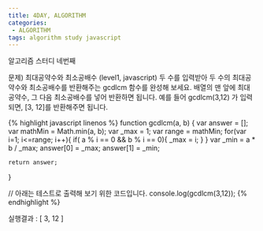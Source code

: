 ```yaml
---
title: 4DAY, ALGORITHM
categories:
 - ALGORITHM
tags: algorithm study javascript
---
```


알고리즘 스터디 네번째

문제)
최대공약수와 최소공배수 (level1, javascript)
두 수를 입력받아 두 수의 최대공약수와 최소공배수를 반환해주는 gcdlcm 함수를 완성해 보세요. 
배열의 맨 앞에 최대공약수, 그 다음 최소공배수를 넣어 반환하면 됩니다. 
예를 들어 gcdlcm(3,12) 가 입력되면, [3, 12]를 반환해주면 됩니다.

{% highlight javascript linenos %}
function gcdlcm(a, b) {
    var answer = [];
  	var mathMin = Math.min(a, b);
  	var _max = 1;
  	var range = mathMin;
  	for(var i=1; i<=range; i++){
    	if( a % i == 0 && b % i == 0){
        _max = i;
      }
    }
 		var _min = a * b / _max;
  	answer[0] = _max;
  	answer[1] = _min;
  
    return answer;
}

// 아래는 테스트로 출력해 보기 위한 코드입니다.
console.log(gcdlcm(3,12));
{% endhighlight %}

실행결과 : [ 3, 12 ]
